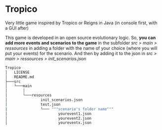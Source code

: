 # Tropico
Very little game inspired by Tropico or Reigns in Java (in console first, with a GUI after)

This game is developed in an open source evolutionary logic. 
So, **you can add more events and scenarios to the game** in the subfolder *src > main > ressources*
in adding a folder with the name of your choice (where you will put your events) for the scenario. 
And then by adding it to the json in *src > main > ressources > init_scenarios.json*

```Bash
Tropico
│   LICENSE
│   README.md
├───src
│   └───main
│       │
│       └───resources
│               init_scenarios.json
│               test.json
|               └─── """scenario's folder name"""
│                       yourevent1.json
│                       yourevent2.json
│                       youreventx.json
```

